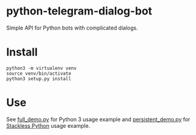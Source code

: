 # python-telegram-dialog-bot
Simple API for Python bots with complicated dialogs.

# Install

    python3 -m virtualenv venv
    source venv/bin/activate
    python3 setup.py install
    
# Use

See [full_demo.py](https://github.com/Saluev/python-telegram-dialog-bot/blob/master/full_demo.py) for Python 3 usage example and [persistent_demo.py](https://github.com/Saluev/python-telegram-dialog-bot/blob/master/persistent_demo.py) for [Stackless Python](https://bitbucket.org/stackless-dev/stackless) usage example.
